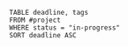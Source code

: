 ```dataview
TABLE deadline, tags
FROM #project 
WHERE status = "in-progress" 
SORT deadline ASC
```
